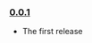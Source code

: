 ### [0.0.1](https://github.com/diosmosis/react-redux-rxjs/releases/tag/v0.0.1)

- The first release
